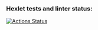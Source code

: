 ### Hexlet tests and linter status:
[![Actions Status](https://github.com/Wiezhx06/layout-designer-project-58/actions/workflows/hexlet-check.yml/badge.svg)](https://github.com/Wiezhx06/layout-designer-project-58/actions)